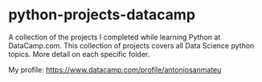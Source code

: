 # python-projects-datacamp
A collection of the projects I completed while learning Python at DataCamp.com. This collection of projects covers all Data Science python topics. More detail on each specific folder.

My profile: https://www.datacamp.com/profile/antoniosanmateu
